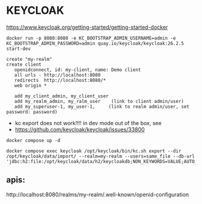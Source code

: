 KEYCLOAK
=

https://www.keycloak.org/getting-started/getting-started-docker
```shell
docker run -p 8080:8080 -e KC_BOOTSTRAP_ADMIN_USERNAME=admin -e KC_BOOTSTRAP_ADMIN_PASSWORD=admin quay.io/keycloak/keycloak:26.2.5 start-dev
```

```
create "my-realm"
create client
   openidconnect, id: my-client, name: Demo client 
   all urls - http://localhost:8080
   redirects  http://localhost:8080/*
   web origin *
   
   add my_client_admin, my_client_user
   add my_realm_admin, my_ralm_user    (link to client admin/user)
   add my_superuser-1, my_user-1,     (link to realm admin/user, set password: password)
```

* kc export does not work!!!! in dev mode out of the box, see
* https://github.com/keycloak/keycloak/issues/33800
```shell
docker compose up -d
```
```shell
docker compose exec keycloak /opt/keycloak/bin/kc.sh export --dir /opt/keycloak/data/import/ --realm=my-realm --users=same_file --db-url 'jdbc:h2:file:/opt/keycloak/data/h2/keycloakdb;NON_KEYWORDS=VALUE;AUTO_SERVER=true'
```


apis:
-
http://localhost:8080/realms/my-realm/.well-known/openid-configuration   

